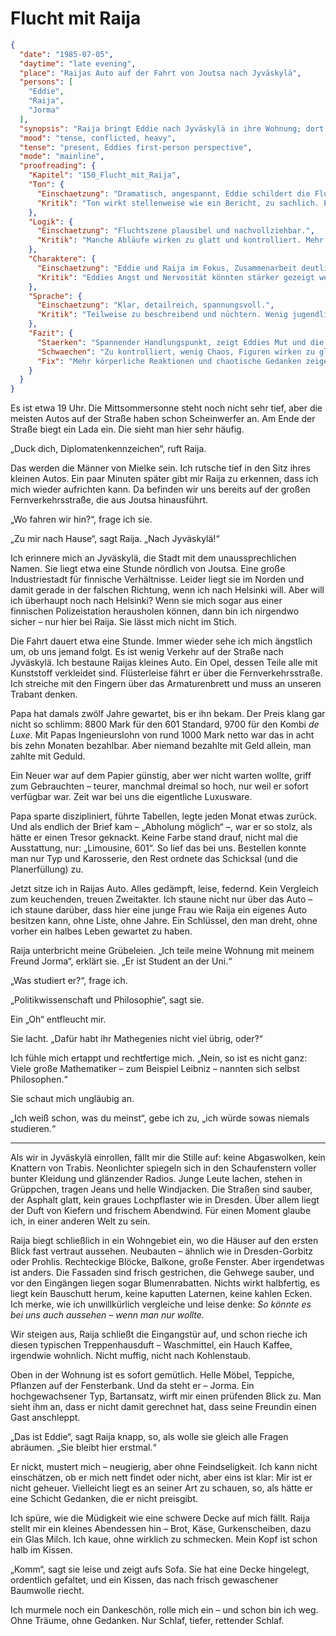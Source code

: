 # Flucht mit Raija

```json
{
  "date": "1985-07-05",
  "daytime": "late evening",
  "place": "Raijas Auto auf der Fahrt von Joutsa nach Jyväskylä",
  "persons": [
    "Eddie",
    "Raija",
    "Jorma"
  ],
  "synopsis": "Raija bringt Eddie nach Jyväskylä in ihre Wohnung; dort kommt es nachts zum heftigen Streit zwischen Raija und Jorma über das Risiko, das sie für Eddie eingeht.",
  "mood": "tense, conflicted, heavy",
  "tense": "present, Eddies first-person perspective",
  "mode": "mainline",
  "proofreading": {
    "Kapitel": "150_Flucht_mit_Raija",
    "Ton": {
      "Einschaetzung": "Dramatisch, angespannt, Eddie schildert die Flucht ernst und konzentriert.",
      "Kritik": "Ton wirkt stellenweise wie ein Bericht, zu sachlich. Emotionale Unmittelbarkeit schwankt, jugendliche Gedanken fehlen streckenweise."
    },
    "Logik": {
      "Einschaetzung": "Fluchtszene plausibel und nachvollziehbar.",
      "Kritik": "Manche Abläufe wirken zu glatt und kontrolliert. Mehr Chaos, Unsicherheiten oder zufällige Störungen wären realistischer."
    },
    "Charaktere": {
      "Einschaetzung": "Eddie und Raija im Fokus, Zusammenarbeit deutlich.",
      "Kritik": "Eddies Angst und Nervosität könnten stärker gezeigt werden. Raija wirkt funktional, ihre Persönlichkeit bleibt im Hintergrund."
    },
    "Sprache": {
      "Einschaetzung": "Klar, detailreich, spannungsvoll.",
      "Kritik": "Teilweise zu beschreibend und nüchtern. Wenig jugendliche Ausrufe, spontane Gedanken oder unpassende Assoziationen."
    },
    "Fazit": {
      "Staerken": "Spannender Handlungspunkt, zeigt Eddies Mut und die Verbindung zu Raija.",
      "Schwaechen": "Zu kontrolliert, wenig Chaos, Figuren wirken zu glatt.",
      "Fix": "Mehr körperliche Reaktionen und chaotische Gedanken zeigen, Raijas Persönlichkeit stärker einbinden, Sprache jugendlicher machen."
    }
  }
}
```

Es ist etwa 19 Uhr. Die Mittsommersonne steht noch nicht sehr tief, aber die
meisten Autos auf der Straße haben schon Scheinwerfer an. Am Ende der Straße
biegt ein Lada ein. Die sieht man hier sehr häufig.

„Duck dich, Diplomatenkennzeichen“, ruft Raija.

Das werden die Männer von Mielke sein. Ich rutsche tief in den Sitz ihres
kleinen Autos. Ein paar Minuten später gibt mir Raija zu erkennen, dass ich mich
wieder aufrichten kann. Da befinden wir uns bereits auf der großen
Fernverkehrsstraße, die aus Joutsa hinausführt.

„Wo fahren wir hin?“, frage ich sie.

„Zu mir nach Hause“, sagt Raija. „Nach Jyväskylä!“

Ich erinnere mich an Jyväskylä, die Stadt mit dem unaussprechlichen Namen.
Sie liegt etwa eine Stunde nördlich von Joutsa. Eine große Industriestadt für finnische Verhältnisse.
Leider liegt sie im Norden und damit gerade in der falschen Richtung, wenn ich
nach Helsinki will. Aber will ich überhaupt noch nach Helsinki? Wenn sie mich
sogar aus einer finnischen Polizeistation herausholen können, dann bin ich
nirgendwo sicher – nur hier bei Raija. Sie lässt mich nicht im Stich.

Die Fahrt dauert etwa eine Stunde. Immer wieder sehe ich mich ängstlich um, ob
uns jemand folgt. Es ist wenig Verkehr auf der Straße nach Jyväskylä. Ich
bestaune Raijas kleines Auto. Ein Opel, dessen Teile alle mit Kunststoff
verkleidet sind. Flüsterleise fährt er über die Fernverkehrsstraße. Ich streiche
mit den Fingern über das Armaturenbrett und muss an unseren Trabant denken.

Papa hat damals zwölf Jahre gewartet, bis er ihn bekam. Der Preis klang gar
nicht so schlimm: 8800 Mark für den 601 Standard, 9700 für den Kombi *de Luxe*.
Mit Papas Ingenieurslohn von rund 1000 Mark netto war das in acht bis zehn
Monaten bezahlbar. Aber niemand bezahlte mit Geld allein, man zahlte mit Geduld.

Ein Neuer war auf dem Papier günstig, aber wer nicht warten wollte, griff zum
Gebrauchten – teurer, manchmal dreimal so hoch, nur weil er sofort verfügbar
war. Zeit war bei uns die eigentliche Luxusware.

Papa sparte diszipliniert, führte Tabellen, legte jeden Monat etwas zurück. Und
als endlich der Brief kam – „Abholung möglich“ –, war er so stolz, als hätte er
einen Tresor geknackt. Keine Farbe stand drauf, nicht mal die Ausstattung, nur:
„Limousine, 601“. So lief das bei uns. Bestellen konnte man nur Typ und
Karosserie, den Rest ordnete das Schicksal (und die Planerfüllung) zu.

Jetzt sitze ich in Raijas Auto. Alles gedämpft, leise, federnd. Kein Vergleich
zum keuchenden, treuen Zweitakter. Ich staune nicht nur über das Auto – ich
staune darüber, dass hier eine junge Frau wie Raija ein eigenes Auto besitzen
kann, ohne Liste, ohne Jahre. Ein Schlüssel, den man dreht, ohne vorher ein
halbes Leben gewartet zu haben.

Raija unterbricht meine Grübeleien. „Ich teile meine Wohnung mit meinem Freund
Jorma“, erklärt sie. „Er ist Student an der Uni.“

„Was studiert er?“, frage ich.

„Politikwissenschaft und Philosophie“, sagt sie.

Ein „Oh“ entfleucht mir.

Sie lacht. „Dafür habt ihr Mathegenies nicht viel übrig, oder?“

Ich fühle mich ertappt und rechtfertige mich. „Nein, so ist es nicht ganz: Viele
große Mathematiker – zum Beispiel Leibniz – nannten sich selbst Philosophen.“

Sie schaut mich ungläubig an.

„Ich weiß schon, was du meinst“, gebe ich zu, „ich würde sowas niemals
studieren.“

---

Als wir in Jyväskylä einrollen, fällt mir die Stille auf: keine Abgaswolken, kein Knattern von Trabis. Neonlichter spiegeln sich in den Schaufenstern voller bunter Kleidung und glänzender Radios. Junge Leute lachen, stehen in Grüppchen, tragen Jeans und helle Windjacken. Die Straßen sind sauber, der Asphalt glatt, kein graues Lochpflaster wie in Dresden. Über allem liegt der Duft von Kiefern und frischem Abendwind. Für einen Moment glaube ich, in einer anderen Welt zu sein.

Raija biegt schließlich in ein Wohngebiet ein, wo die Häuser auf den ersten
Blick fast vertraut aussehen. Neubauten – ähnlich wie in Dresden-Gorbitz oder
Prohlis. Rechteckige Blöcke, Balkone, große Fenster. Aber irgendetwas ist
anders. Die Fassaden sind frisch gestrichen, die Gehwege sauber, und vor den
Eingängen liegen sogar Blumenrabatten. Nichts wirkt halbfertig, es liegt kein
Bauschutt herum, keine kaputten Laternen, keine kahlen Ecken. Ich merke, wie ich
unwillkürlich vergleiche und leise denke: *So könnte es bei uns auch aussehen –
wenn man nur wollte.*

Wir steigen aus, Raija schließt die Eingangstür auf, und schon rieche ich diesen
typischen Treppenhausduft – Waschmittel, ein Hauch Kaffee, irgendwie wohnlich.
Nicht muffig, nicht nach Kohlenstaub.

Oben in der Wohnung ist es sofort gemütlich. Helle Möbel, Teppiche, Pflanzen auf
der Fensterbank. Und da steht er – Jorma. Ein hochgewachsener Typ, Bartansatz,
wirft mir einen prüfenden Blick zu. Man sieht ihm an, dass er nicht damit
gerechnet hat, dass seine Freundin einen Gast anschleppt.

„Das ist Eddie“, sagt Raija knapp, so, als wolle sie gleich alle Fragen
abräumen. „Sie bleibt hier erstmal.“

Er nickt, mustert mich – neugierig, aber ohne Feindseligkeit. Ich kann nicht
einschätzen, ob er mich nett findet oder nicht, aber eins ist klar: Mir ist er
nicht geheuer. Vielleicht liegt es an seiner Art zu schauen, so, als hätte er
eine Schicht Gedanken, die er nicht preisgibt.

Ich spüre, wie die Müdigkeit wie eine schwere Decke auf mich fällt. Raija stellt
mir ein kleines Abendessen hin – Brot, Käse, Gurkenscheiben, dazu ein Glas
Milch. Ich kaue, ohne wirklich zu schmecken. Mein Kopf ist schon halb im Kissen.

„Komm“, sagt sie leise und zeigt aufs Sofa. Sie hat eine Decke hingelegt,
ordentlich gefaltet, und ein Kissen, das nach frisch gewaschener Baumwolle
riecht.

Ich murmele noch ein Dankeschön, rolle mich ein – und schon bin ich weg. Ohne
Träume, ohne Gedanken. Nur Schlaf, tiefer, rettender Schlaf.
